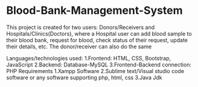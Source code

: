 # Blood-Bank-Management-System
This project is created for two users: Donors/Receivers and Hospitals/Clinics(Doctors), where a Hospital user can add blood sample to their blood bank, request for blood, check status of their request, update their details, etc. The donor/receiver can also do the same


Languages/technologies used:
1.Frontend: HTML, CSS, Bootstrap, JavaScript
2.Backend: Database-MySQL
3.Frontend-Backend connection: PHP
Requirements
1.Xampp Software
2.Sublime text/Visual studio code software or any software supporting php, html, css
3.Java Jdk
